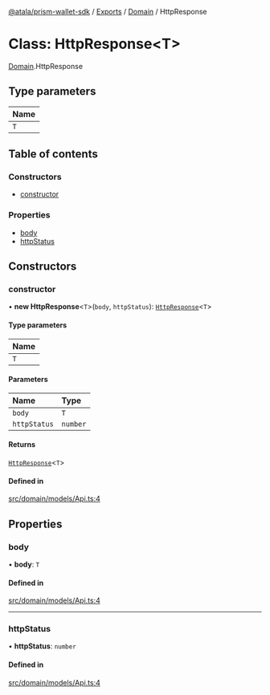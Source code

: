 [@atala/prism-wallet-sdk](../README.md) / [Exports](../modules.md) / [Domain](../modules/Domain.md) / HttpResponse

# Class: HttpResponse\<T\>

[Domain](../modules/Domain.md).HttpResponse

## Type parameters

| Name |
| :------ |
| `T` |

## Table of contents

### Constructors

- [constructor](Domain.HttpResponse.md#constructor)

### Properties

- [body](Domain.HttpResponse.md#body)
- [httpStatus](Domain.HttpResponse.md#httpstatus)

## Constructors

### constructor

• **new HttpResponse**\<`T`\>(`body`, `httpStatus`): [`HttpResponse`](Domain.HttpResponse.md)\<`T`\>

#### Type parameters

| Name |
| :------ |
| `T` |

#### Parameters

| Name | Type |
| :------ | :------ |
| `body` | `T` |
| `httpStatus` | `number` |

#### Returns

[`HttpResponse`](Domain.HttpResponse.md)\<`T`\>

#### Defined in

[src/domain/models/Api.ts:4](https://github.com/input-output-hk/atala-prism-wallet-sdk-ts/blob/a3fc2aa/src/domain/models/Api.ts#L4)

## Properties

### body

• **body**: `T`

#### Defined in

[src/domain/models/Api.ts:4](https://github.com/input-output-hk/atala-prism-wallet-sdk-ts/blob/a3fc2aa/src/domain/models/Api.ts#L4)

___

### httpStatus

• **httpStatus**: `number`

#### Defined in

[src/domain/models/Api.ts:4](https://github.com/input-output-hk/atala-prism-wallet-sdk-ts/blob/a3fc2aa/src/domain/models/Api.ts#L4)
